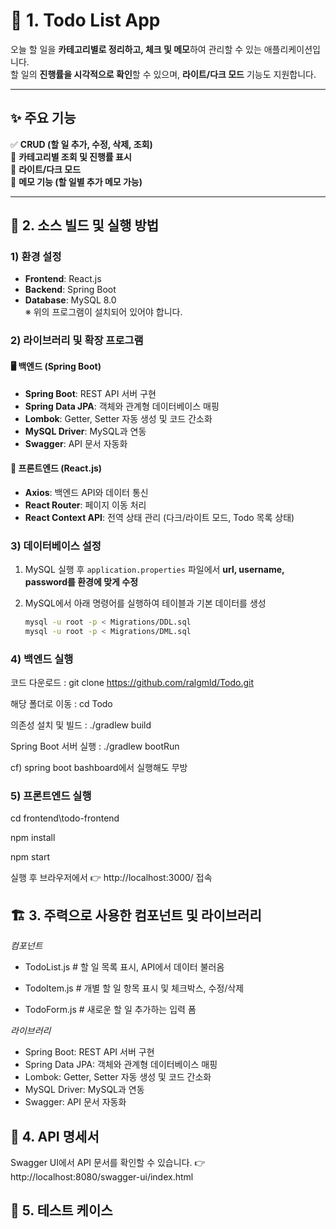 # 📝 1. Todo List App  

오늘 할 일을 **카테고리별로 정리하고, 체크 및 메모**하여 관리할 수 있는 애플리케이션입니다.  
할 일의 **진행률을 시각적으로 확인**할 수 있으며, **라이트/다크 모드** 기능도 지원합니다.  

---

## ✨ 주요 기능  

✅ **CRUD (할 일 추가, 수정, 삭제, 조회)**  
📌 **카테고리별 조회 및 진행률 표시**  
🌙 **라이트/다크 모드**  
📝 **메모 기능 (할 일별 추가 메모 가능)**  

---

## 🚀 2. 소스 빌드 및 실행 방법  

###  1) 환경 설정  
- **Frontend**: React.js  
- **Backend**: Spring Boot  
- **Database**: MySQL 8.0  
  ※ 위의 프로그램이 설치되어 있어야 합니다.  

###  2) 라이브러리 및 확장 프로그램  

#### 🖥️ 백엔드 (Spring Boot)  
- **Spring Boot**: REST API 서버 구현  
- **Spring Data JPA**: 객체와 관계형 데이터베이스 매핑  
- **Lombok**: Getter, Setter 자동 생성 및 코드 간소화  
- **MySQL Driver**: MySQL과 연동  
- **Swagger**: API 문서 자동화  

#### 🎨 프론트엔드 (React.js)  
- **Axios**: 백엔드 API와 데이터 통신  
- **React Router**: 페이지 이동 처리  
- **React Context API**: 전역 상태 관리 (다크/라이트 모드, Todo 목록 상태)  

###  3) 데이터베이스 설정  
1. MySQL 실행 후 `application.properties` 파일에서 **url, username, password를 환경에 맞게 수정**  
2. MySQL에서 아래 명령어를 실행하여 테이블과 기본 데이터를 생성  

   ```bash
   mysql -u root -p < Migrations/DDL.sql
   mysql -u root -p < Migrations/DML.sql

###  4) 백엔드 실행

코드 다운로드 : git clone https://github.com/ralgmld/Todo.git

해당 폴더로 이동 : cd Todo


의존성 설치 및 빌드 : ./gradlew build

Spring Boot 서버 실행 : ./gradlew bootRun

cf) spring boot bashboard에서 실행해도 무방
###  5) 프론트엔드 실행
cd frontend\todo-frontend

npm install

npm start

실행 후 브라우저에서 👉 http://localhost:3000/ 접속


## 🏗️ 3. 주력으로 사용한 컴포넌트 및 라이브러리
*컴포넌트*
- TodoList.js    # 할 일 목록 표시, API에서 데이터 불러옴

- TodoItem.js    # 개별 할 일 항목 표시 및 체크박스, 수정/삭제

- TodoForm.js    # 새로운 할 일 추가하는 입력 폼

*라이브러리*
- Spring Boot: REST API 서버 구현  
- Spring Data JPA: 객체와 관계형 데이터베이스 매핑  
- Lombok: Getter, Setter 자동 생성 및 코드 간소화  
- MySQL Driver: MySQL과 연동  
- Swagger: API 문서 자동화


## 📌 4. API 명세서
Swagger UI에서 API 문서를 확인할 수 있습니다.
👉 http://localhost:8080/swagger-ui/index.html

## 📌 5. 테스트 케이스

